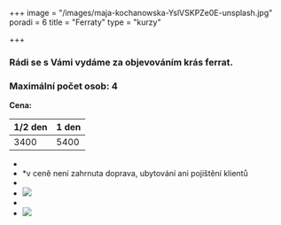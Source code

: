 +++
image = "/images/maja-kochanowska-YslVSKPZe0E-unsplash.jpg"
poradi = 6
title = "Ferraty"
type = "kurzy"

+++
### Rádi se s Vámi vydáme za objevováním krás ferrat.

### Maximální počet osob: 4

**Cena:**

| 1/2 den | 1 den |
| --- | --- |
| 3400 | 5400 |

* &nbsp;
* *v ceně není zahrnuta doprava, ubytování ani pojištění klientů
*  &nbsp;
* ![](/images/klaus-huber-2KpJ7EpccGQ-unsplash.jpg)&nbsp;
* &nbsp;
* ![](/images/maja-kochanowska-EiJQdDI_t_Y-unsplash.jpg)